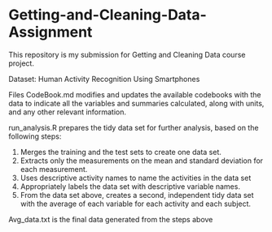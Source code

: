 # Getting-and-Cleaning-Data-Assignment

This repository is my submission for Getting and Cleaning Data course project. 

Dataset: Human Activity Recognition Using Smartphones

Files
CodeBook.md modifies and updates the available codebooks with the data to indicate all the variables and summaries calculated, along with units, and any other relevant information. 

run_analysis.R prepares the tidy data set for further analysis, based on the following steps:
1. Merges the training and the test sets to create one data set.
2. Extracts only the measurements on the mean and standard deviation for each measurement.
2. Uses descriptive activity names to name the activities in the data set
3. Appropriately labels the data set with descriptive variable names.
4. From the data set above, creates a second, independent tidy data set with the average of each variable for each activity and each subject.

Avg_data.txt is the final data generated from the steps above
